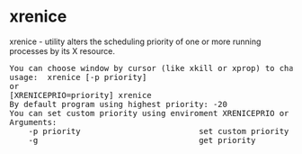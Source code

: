 xrenice
================================

xrenice - utility alters the scheduling priority of one or more running processes by its X resource.
<pre>
You can choose window by cursor (like xkill or xprop) to change priority.
usage:  xrenice [-p priority]
or
[XRENICEPRIO=priority] xrenice
By default program using highest priority: -20
You can set custom priority using enviroment XRENICEPRIO or argument -p.
Arguments:
    -p priority                         set custom priority
    -g                                  get priority
</pre>